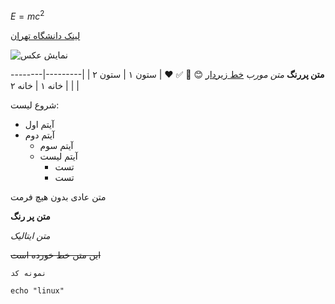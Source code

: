$E=mc^2$

[لینک دانشگاه تهران](https://ut.ac.ir)

![نمایش عکس](https://ut.ac.ir/assets/d00cc5be/images/logos/loading-logo.png)

<b>متن پررنگ</b>
<i>متن مورب</i>
<u>خط زیردار</u>
😊 🚀 ✅ ❤️
| ستون ۱ | ستون ۲ |
|---------|--------|
| خانه ۱  | خانه ۲  |



شروع لیست:
- آیتم اول
 - آیتم دوم
   - آیتم سوم
   - آیتم لیست
       - تست
       - تست

متن عادی بدون هیچ فرمت

**متن پر رنگ**

*متن ایتالیک*

~~این متن خط خورده است~~

`نمونه کد`

```echo "linux" ```

